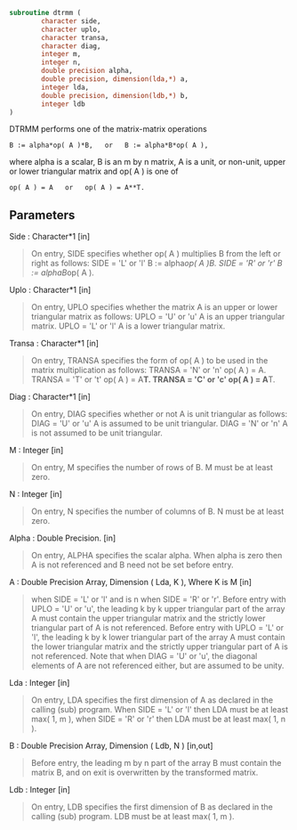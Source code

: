 ```fortran
subroutine dtrmm (
		character side,
		character uplo,
		character transa,
		character diag,
		integer m,
		integer n,
		double precision alpha,
		double precision, dimension(lda,*) a,
		integer lda,
		double precision, dimension(ldb,*) b,
		integer ldb
)
```

 DTRMM  performs one of the matrix-matrix operations

    B := alpha*op( A )*B,   or   B := alpha*B*op( A ),

 where  alpha  is a scalar,  B  is an m by n matrix,  A  is a unit, or
 non-unit,  upper or lower triangular matrix  and  op( A )  is one  of

    op( A ) = A   or   op( A ) = A**T.

## Parameters
Side : Character*1 [in]
> On entry,  SIDE specifies whether  op( A ) multiplies B from
> the left or right as follows:
> SIDE = 'L' or 'l'   B := alpha*op( A )*B.
> SIDE = 'R' or 'r'   B := alpha*B*op( A ).

Uplo : Character*1 [in]
> On entry, UPLO specifies whether the matrix A is an upper or
> lower triangular matrix as follows:
> UPLO = 'U' or 'u'   A is an upper triangular matrix.
> UPLO = 'L' or 'l'   A is a lower triangular matrix.

Transa : Character*1 [in]
> On entry, TRANSA specifies the form of op( A ) to be used in
> the matrix multiplication as follows:
> TRANSA = 'N' or 'n'   op( A ) = A.
> TRANSA = 'T' or 't'   op( A ) = A**T.
> TRANSA = 'C' or 'c'   op( A ) = A**T.

Diag : Character*1 [in]
> On entry, DIAG specifies whether or not A is unit triangular
> as follows:
> DIAG = 'U' or 'u'   A is assumed to be unit triangular.
> DIAG = 'N' or 'n'   A is not assumed to be unit
> triangular.

M : Integer [in]
> On entry, M specifies the number of rows of B. M must be at
> least zero.

N : Integer [in]
> On entry, N specifies the number of columns of B.  N must be
> at least zero.

Alpha : Double Precision. [in]
> On entry,  ALPHA specifies the scalar  alpha. When  alpha is
> zero then  A is not referenced and  B need not be set before
> entry.

A : Double Precision Array, Dimension ( Lda, K ), Where K is M [in]
> when  SIDE = 'L' or 'l'  and is  n  when  SIDE = 'R' or 'r'.
> Before entry  with  UPLO = 'U' or 'u',  the  leading  k by k
> upper triangular part of the array  A must contain the upper
> triangular matrix  and the strictly lower triangular part of
> A is not referenced.
> Before entry  with  UPLO = 'L' or 'l',  the  leading  k by k
> lower triangular part of the array  A must contain the lower
> triangular matrix  and the strictly upper triangular part of
> A is not referenced.
> Note that when  DIAG = 'U' or 'u',  the diagonal elements of
> A  are not referenced either,  but are assumed to be  unity.

Lda : Integer [in]
> On entry, LDA specifies the first dimension of A as declared
> in the calling (sub) program.  When  SIDE = 'L' or 'l'  then
> LDA  must be at least  max( 1, m ),  when  SIDE = 'R' or 'r'
> then LDA must be at least max( 1, n ).

B : Double Precision Array, Dimension ( Ldb, N ) [in,out]
> Before entry,  the leading  m by n part of the array  B must
> contain the matrix  B,  and  on exit  is overwritten  by the
> transformed matrix.

Ldb : Integer [in]
> On entry, LDB specifies the first dimension of B as declared
> in  the  calling  (sub)  program.   LDB  must  be  at  least
> max( 1, m ).

